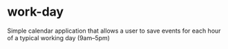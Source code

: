 # work-day
Simple calendar application that allows a user to save events for each hour of a typical working day (9am–5pm)
